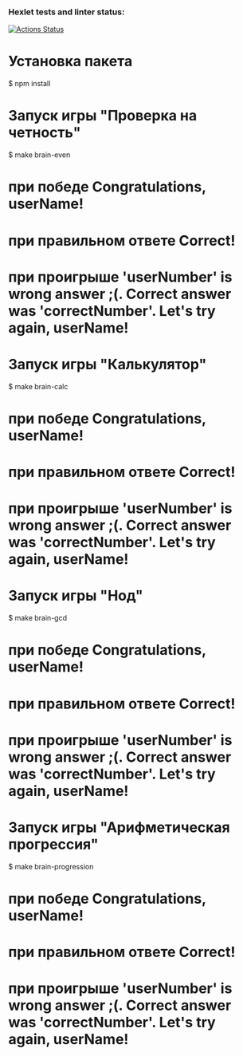 ### Hexlet tests and linter status:
[![Actions Status](https://github.com/Tokimikichika/frontend-project-lvl1/actions/workflows/hexlet-check.yml/badge.svg)](https://github.com/Tokimikichika/frontend-project-lvl1/actions)

# Установка пакета

$ npm install

# Запуск игры "Проверка на четность"
$ make brain-even

# при победе Congratulations, userName!
# при правильном ответе Correct!
# при проигрыше 'userNumber' is wrong answer ;(. Correct answer was 'correctNumber'. Let's try again, userName!

# Запуск игры "Калькулятор"
$ make brain-calc

# при победе Congratulations, userName!
# при правильном ответе Correct!
# при проигрыше 'userNumber' is wrong answer ;(. Correct answer was 'correctNumber'. Let's try again, userName!

# Запуск игры "Нод"
$ make brain-gcd

# при победе Congratulations, userName!
# при правильном ответе Correct!
# при проигрыше 'userNumber' is wrong answer ;(. Correct answer was 'correctNumber'. Let's try again, userName!

# Запуск игры "Арифметическая прогрессия"
$ make brain-progression

# при победе Congratulations, userName!
# при правильном ответе Correct!
# при проигрыше 'userNumber' is wrong answer ;(. Correct answer was 'correctNumber'. Let's try again, userName!